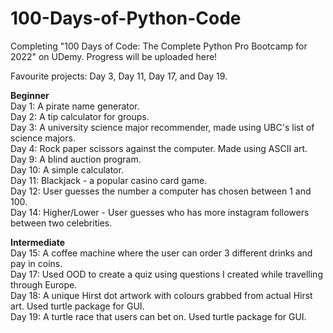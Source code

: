 # 100-Days-of-Python-Code
Completing  "100 Days of Code: The Complete Python Pro Bootcamp for 2022" on UDemy. Progress will be uploaded here!

Favourite projects: Day 3, Day 11, Day 17, and Day 19.

**Beginner**
<br> Day 1: A pirate name generator.
<br> Day 2: A tip calculator for groups.
<br> Day 3: A university science major recommender, made using UBC's list of science majors.
<br> Day 4: Rock paper scissors against the computer. Made using ASCII art.
<br> Day 9: A blind auction program. 
<br> Day 10: A simple calculator.
<br> Day 11: Blackjack - a popular casino card game.
<br> Day 12: User guesses the number a computer has chosen between 1 and 100.
<br> Day 14: Higher/Lower - User guesses who has more instagram followers between two celebrities.

**Intermediate**
<br> Day 15: A coffee machine where the user can order 3 different drinks and pay in coins.
<br> Day 17: Used OOD to create a quiz using questions I created while travelling through Europe.
<br> Day 18: A unique Hirst dot artwork with colours grabbed from actual Hirst art. Used turtle package for GUI.
<br> Day 19: A turtle race that users can bet on. Used turtle package for GUI.
